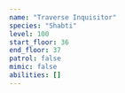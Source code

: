 ```yaml
---
name: "Traverse Inquisitor"
species: "Shabti"
level: 100
start_floor: 36
end_floor: 37
patrol: false
mimic: false
abilities: []
---
```

